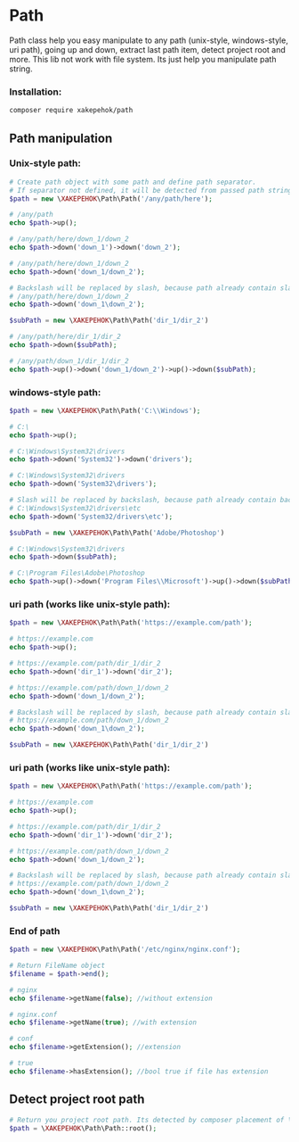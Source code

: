 # Path
Path class help you easy manipulate to any path (unix-style, windows-style, uri path), going up and down, extract last
path item, detect project root and more. This lib not work with file system. Its just help you manipulate path string. 

### Installation:
```bash
composer require xakepehok/path
```

## Path manipulation

### Unix-style path:
```php
# Create path object with some path and define path separator.
# If separator not defined, it will be detected from passed path string
$path = new \XAKEPEHOK\Path\Path('/any/path/here');

# /any/path
echo $path->up(); 

# /any/path/here/down_1/down_2
echo $path->down('down_1')->down('down_2'); 

# /any/path/here/down_1/down_2
echo $path->down('down_1/down_2'); 

# Backslash will be replaced by slash, because path already contain slash
# /any/path/here/down_1/down_2
echo $path->down('down_1\down_2'); 

$subPath = new \XAKEPEHOK\Path\Path('dir_1/dir_2')

# /any/path/here/dir_1/dir_2
echo $path->down($subPath); 

# /any/path/down_1/dir_1/dir_2
echo $path->up()->down('down_1/down_2')->up()->down($subPath);
```

### windows-style path:
```php
$path = new \XAKEPEHOK\Path\Path('C:\\Windows');

# C:\
echo $path->up(); 

# C:\Windows\System32\drivers
echo $path->down('System32')->down('drivers'); 

# C:\Windows\System32\drivers
echo $path->down('System32\drivers'); 

# Slash will be replaced by backslash, because path already contain backslash
# C:\Windows\System32\drivers\etc
echo $path->down('System32/drivers\etc'); 

$subPath = new \XAKEPEHOK\Path\Path('Adobe/Photoshop')

# C:\Windows\System32\drivers
echo $path->down($subPath); 

# C:\Program Files\Adobe\Photoshop
echo $path->up()->down('Program Files\\Microsoft')->up()->down($subPath);
```

### uri path (works like unix-style path):
```php
$path = new \XAKEPEHOK\Path\Path('https://example.com/path');

# https://example.com
echo $path->up(); 

# https://example.com/path/dir_1/dir_2
echo $path->down('dir_1')->down('dir_2'); 

# https://example.com/path/down_1/down_2
echo $path->down('down_1/down_2'); 

# Backslash will be replaced by slash, because path already contain slash
# https://example.com/path/down_1/down_2
echo $path->down('down_1\down_2'); 

$subPath = new \XAKEPEHOK\Path\Path('dir_1/dir_2')
```

### uri path (works like unix-style path):
```php
$path = new \XAKEPEHOK\Path\Path('https://example.com/path');

# https://example.com
echo $path->up(); 

# https://example.com/path/dir_1/dir_2
echo $path->down('dir_1')->down('dir_2'); 

# https://example.com/path/down_1/down_2
echo $path->down('down_1/down_2'); 

# Backslash will be replaced by slash, because path already contain slash
# https://example.com/path/down_1/down_2
echo $path->down('down_1\down_2'); 

$subPath = new \XAKEPEHOK\Path\Path('dir_1/dir_2')
```

### End of path
```php
$path = new \XAKEPEHOK\Path\Path('/etc/nginx/nginx.conf');

# Return FileName object
$filename = $path->end();

# nginx
echo $filename->getName(false); //without extension

# nginx.conf
echo $filename->getName(true); //with extension

# conf
echo $filename->getExtension(); //extension

# true
echo $filename->hasExtension(); //bool true if file has extension
```

## Detect project root path
```php
# Return you project root path. Its detected by composer placement of \Composer\Autoload\ClassLoader.php
$path = \XAKEPEHOK\Path\Path::root();
```